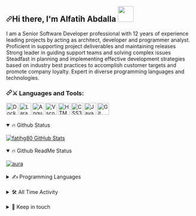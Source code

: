 <article class="markdown-body entry-content container-lg f5" itemprop="text"><h1 dir="auto"><a id="user-content-hi-there-im-Fabdalla-" class="anchor" aria-hidden="true" tabindex="-1" href="#hi-there-im-Fabdalla-"><svg class="octicon octicon-link" viewBox="0 0 16 16" version="1.1" width="16" height="16" aria-hidden="true"><path d="m7.775 3.275 1.25-1.25a3.5 3.5 0 1 1 4.95 4.95l-2.5 2.5a3.5 3.5 0 0 1-4.95 0 .751.751 0 0 1 .018-1.042.751.751 0 0 1 1.042-.018 1.998 1.998 0 0 0 2.83 0l2.5-2.5a2.002 2.002 0 0 0-2.83-2.83l-1.25 1.25a.751.751 0 0 1-1.042-.018.751.751 0 0 1-.018-1.042Zm-4.69 9.64a1.998 1.998 0 0 0 2.83 0l1.25-1.25a.751.751 0 0 1 1.042.018.751.751 0 0 1 .018 1.042l-1.25 1.25a3.5 3.5 0 1 1-4.95-4.95l2.5-2.5a3.5 3.5 0 0 1 4.95 0 .751.751 0 0 1-.018 1.042.751.751 0 0 1-1.042.018 1.998 1.998 0 0 0-2.83 0l-2.5 2.5a1.998 1.998 0 0 0 0 2.83Z"></path></svg></a>Hi there, I'm Alfatih Abdalla <a target="_blank" rel="noopener noreferrer nofollow" href="https://camo.githubusercontent.com/e8e7b06ecf583bc040eb60e44eb5b8e0ecc5421320a92929ce21522dbc34c891/68747470733a2f2f6d656469612e67697068792e636f6d2f6d656469612f6876524a434c467a6361737252346961377a2f67697068792e676966"><img width="42px" src="https://camo.githubusercontent.com/e8e7b06ecf583bc040eb60e44eb5b8e0ecc5421320a92929ce21522dbc34c891/68747470733a2f2f6d656469612e67697068792e636f6d2f6d656469612f6876524a434c467a6361737252346961377a2f67697068792e676966" style="max-width: 100%;"></a></h1>
<p dir="auto">I am a Senior Software Developer professional with 12 years of experience leading projects
by acting as architect, developer and programmer analyst. Proficient in supporting
project deliverables and maintaining releases Strong leader in guiding support teams
and solving complex issues Steadfast in planning and implementing effective
development strategies based on industry best practices to accomplish customer
targets and promote company loyalty. Expert in diverse programming languages and
technologies.</p>
<h3 dir="auto"><a id="user-content-️-languages-and-tools" class="anchor" aria-hidden="true" tabindex="-1" href="#️-languages-and-tools"><svg class="octicon octicon-link" viewBox="0 0 16 16" version="1.1" width="16" height="16" aria-hidden="true"><path d="m7.775 3.275 1.25-1.25a3.5 3.5 0 1 1 4.95 4.95l-2.5 2.5a3.5 3.5 0 0 1-4.95 0 .751.751 0 0 1 .018-1.042.751.751 0 0 1 1.042-.018 1.998 1.998 0 0 0 2.83 0l2.5-2.5a2.002 2.002 0 0 0-2.83-2.83l-1.25 1.25a.751.751 0 0 1-1.042-.018.751.751 0 0 1-.018-1.042Zm-4.69 9.64a1.998 1.998 0 0 0 2.83 0l1.25-1.25a.751.751 0 0 1 1.042.018.751.751 0 0 1 .018 1.042l-1.25 1.25a3.5 3.5 0 1 1-4.95-4.95l2.5-2.5a3.5 3.5 0 0 1 4.95 0 .751.751 0 0 1-.018 1.042.751.751 0 0 1-1.042.018 1.998 1.998 0 0 0-2.83 0l-2.5 2.5a1.998 1.998 0 0 0 0 2.83Z"></path></svg></a>⚔️ Languages and Tools:</h3>
<p dir="auto"><a target="_blank" rel="noopener noreferrer nofollow" href="#"><img align="left" alt="Docker" width="32px" src="https://upload.wikimedia.org/wikipedia/commons/thumb/a/a7/Docker-svgrepo-com.svg/640px-Docker-svgrepo-com.svg.png" data-canonical-src="https://upload.wikimedia.org/wikipedia/commons/thumb/a/a7/Docker-svgrepo-com.svg/640px-Docker-svgrepo-com.svg.png" style="max-width: 100%;"></a></p>
  <p dir="auto"><a target="_blank" rel="noopener noreferrer nofollow" href="#"><img align="left" alt="Laravel" width="32px" src="https://upload.wikimedia.org/wikipedia/commons/thumb/9/9a/Laravel.svg/640px-Laravel.svg.png" data-canonical-src="https://upload.wikimedia.org/wikipedia/commons/thumb/9/9a/Laravel.svg/640px-Laravel.svg.png" style="max-width: 100%;"></a></p>
  <p dir="auto"><a target="_blank" rel="noopener noreferrer nofollow" href="#"><img align="left" alt="Angulajs" width="32px" src="https://encrypted-tbn0.gstatic.com/images?q=tbn:ANd9GcQHnADTouCzHqWl4zJnxjTGvjlO_4JprpqIA_BZ9g24ZdKN-JSZWpOu98DTzRM7jGXC304&usqp=CAU" data-canonical-src="https://encrypted-tbn0.gstatic.com/images?q=tbn:ANd9GcQHnADTouCzHqWl4zJnxjTGvjlO_4JprpqIA_BZ9g24ZdKN-JSZWpOu98DTzRM7jGXC304&usqp=CAU" style="max-width: 100%;"></a></p>
  <p dir="auto"><a target="_blank" rel="noopener noreferrer nofollow" href="#"><img align="left" alt="Vscode" width="32px" src="https://cdn.iconscout.com/icon/free/png-256/free-vscode-4069952-3365471.png" data-canonical-src="https://cdn.iconscout.com/icon/free/png-256/free-vscode-4069952-3365471.png" style="max-width: 100%;"></a></p>
<p dir="auto"><a target="_blank" rel="noopener noreferrer nofollow" href="#"><img align="left" alt="HTML5" width="32px" src="https://camo.githubusercontent.com/91624b4794cb98081ea55063865721be4b4399472c81e66b89b37fd07aad1d92/68747470733a2f2f696d672e69636f6e73382e636f6d2f636f6c6f722f34382f3030303030302f68746d6c2d352e706e67" data-canonical-src="https://img.icons8.com/color/48/000000/html-5.png" style="max-width: 100%;"></a></p>
<p dir="auto"><a target="_blank" rel="noopener noreferrer nofollow" href="#"><img align="left" alt="CSS3" width="32px" src="https://camo.githubusercontent.com/dc75aee770dff630309493116eeebd6a39c7042e4e94780a5e6c8f107bebe76f/68747470733a2f2f696d672e69636f6e73382e636f6d2f636f6c6f722f34382f3030303030302f637373332e706e67" data-canonical-src="https://img.icons8.com/color/48/000000/css3.png" style="max-width: 100%;"></a></p>
<p dir="auto"><a target="_blank" rel="noopener noreferrer nofollow" href="#"><img align="left" alt="Javascript" width="32px" src="https://camo.githubusercontent.com/96327f7d9cb0254a96db740a34da59e8e0be3919b1041f4a44db7a17b8940f4b/68747470733a2f2f696d672e69636f6e73382e636f6d2f636f6c6f722f3334342f6a6176617363726970742d2d76312e706e67" data-canonical-src="https://img.icons8.com/color/344/javascript--v1.png" style="max-width: 100%;"></a></p>
<p dir="auto"><a target="_blank" rel="noopener noreferrer nofollow" href="#"><img align="left" alt="Git" width="32px" src="https://camo.githubusercontent.com/9e38975334bbe4cbd7a6b3b8d5db491b9900ec7260d4fc9bfd2c9050c988fd1d/68747470733a2f2f696d672e69636f6e73382e636f6d2f636f6c6f722f3334342f6769742e706e67" data-canonical-src="https://img.icons8.com/color/344/git.png" style="max-width: 100%;"></a></p>
<br>
<br>
<br>
<details open="">
  <summary>🔥 Github Status</summary>
  <br>
   <a href="https://github.com/anuraghazra/github-readme-stats" title="Go to Source">
     <img align="middle" alt="fatihg80 GitHub Stats" src="https://github-readme-stats.vercel.app/api?username=fatihg80&show_icons=true&theme=radical" data-canonical-src="https://github-readme-stats.vercel.app/api?username=fatihg80&count_private=true&show_icons=true&theme=nightowl" style="max-width: 100%;">
  </a>
</details>
  <br>
  <details open="">
  <summary>🔥 Github ReadMe Status</summary>
  <br>
   <a href="https://camo.githubusercontent.com/2da6e44b99d32b155fe6a450d97996caacad6c9e1cf68dbe123dee7be1662083/68747470733a2f2f6769746875622d726561646d652d73746174732e76657263656c2e6170702f6170692f70696e2f3f757365726e616d653d616e7572616768617a7261267265706f3d6769746875622d726561646d652d73746174732663616368655f7365636f6e64733d3836343030267468656d653d61757261"><img src="https://camo.githubusercontent.com/2da6e44b99d32b155fe6a450d97996caacad6c9e1cf68dbe123dee7be1662083/68747470733a2f2f6769746875622d726561646d652d73746174732e76657263656c2e6170702f6170692f70696e2f3f757365726e616d653d616e7572616768617a7261267265706f3d6769746875622d726561646d652d73746174732663616368655f7365636f6e64733d3836343030267468656d653d61757261" alt="aura" data-canonical-src="" title="Go to Source">
    
  </a>
</details>
  <br>
<details>
  <summary>✍ Programming Languages</summary>
  <br>
  <a target="_blank" rel="noopener noreferrer nofollow" href="https://camo.githubusercontent.com/1de8554caea82920fce27796109641c299498a6692c2ea0666292f12ce37fd7b/68747470733a2f2f6769746875622d726561646d652d73746174732e76657263656c2e6170702f6170692f746f702d6c616e67732f3f757365726e616d653d6d61732d646971267468656d653d6e696768746f776c266c61796f75743d636f6d70616374266c616e67735f636f756e743d38"><img align="middle" alt="mas-diq's Language Used" src="https://camo.githubusercontent.com/1de8554caea82920fce27796109641c299498a6692c2ea0666292f12ce37fd7b/68747470733a2f2f6769746875622d726561646d652d73746174732e76657263656c2e6170702f6170692f746f702d6c616e67732f3f757365726e616d653d6d61732d646971267468656d653d6e696768746f776c266c61796f75743d636f6d70616374266c616e67735f636f756e743d38" data-canonical-src="https://github-readme-stats.vercel.app/api/top-langs/?username=mas-diq&amp;theme=nightowl&amp;layout=compact&amp;langs_count=8" style="max-width: 100%;"></a>
</details>
  <br>
<details>
  <summary>🛠️ All Time Activity</summary>
  <br>
  <a target="_blank" rel="noopener noreferrer nofollow" href="https://camo.githubusercontent.com/44b92de5ffac8272374cd5302b611b6ded4b5d7a66f585280c2b9cbe3f39cdd9/68747470733a2f2f6769746875622d726561646d652d73746174732e76657263656c2e6170702f6170692f77616b6174696d653f757365726e616d653d6d73663331267468656d653d6e696768746f776c266c61796f75743d636f6d70616374"><img align="middle" alt="mas-diq's Language Used" src="https://camo.githubusercontent.com/44b92de5ffac8272374cd5302b611b6ded4b5d7a66f585280c2b9cbe3f39cdd9/68747470733a2f2f6769746875622d726561646d652d73746174732e76657263656c2e6170702f6170692f77616b6174696d653f757365726e616d653d6d73663331267468656d653d6e696768746f776c266c61796f75743d636f6d70616374" data-canonical-src="https://github-readme-stats.vercel.app/api/wakatime?username=msf31&amp;theme=nightowl&amp;layout=compact" style="max-width: 100%;"></a>
</details>
  <br>
<details>
  <summary>🤝 Keep in touch </summary>
  <br>
<a href="https://www.linkedin.com/in/alfatihabdalla/" rel="nofollow"><img alt="LinkedIn" src="https://camo.githubusercontent.com/8bb7c1de40aadb0d8eede2add7716932344b30235088d239831fe0e884de8f82/68747470733a2f2f696d672e736869656c64732e696f2f62616467652f6c696e6b6564696e2532302d2532333030373742352e7376673f267374796c653d666f722d7468652d6261646765266c6f676f3d6c696e6b6564696e266c6f676f436f6c6f723d7768697465" data-canonical-src="https://img.shields.io/badge/linkedin%20-%230077B5.svg?&amp;style=for-the-badge&amp;logo=linkedin&amp;logoColor=white" style="max-width: 100%;"></a>
<a href="https://www.napiotech.com/" rel="nofollow"><img alt="WebSite" src="https://img.shields.io/badge/website-000000?style=for-the-badge&logo=About.me&logoColor=white" data-canonical-src="https://img.shields.io/badge/website-000000?style=for-the-badge&logo=About.me&logoColor=white" style="max-width: 100%;"></a>
</details>
</article>
